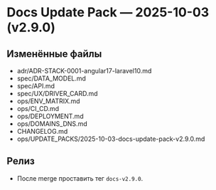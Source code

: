 # Docs Update Pack — 2025-10-03 (v2.9.0)

## Изменённые файлы
- adr/ADR-STACK-0001-angular17-laravel10.md
- spec/DATA_MODEL.md
- spec/API.md
- spec/UX/DRIVER_CARD.md
- ops/ENV_MATRIX.md
- ops/CI_CD.md
- ops/DEPLOYMENT.md
- ops/DOMAINS_DNS.md
- CHANGELOG.md
- ops/UPDATE_PACKS/2025-10-03-docs-update-pack-v2.9.0.md

## Релиз
- После merge проставить тег `docs-v2.9.0`.

